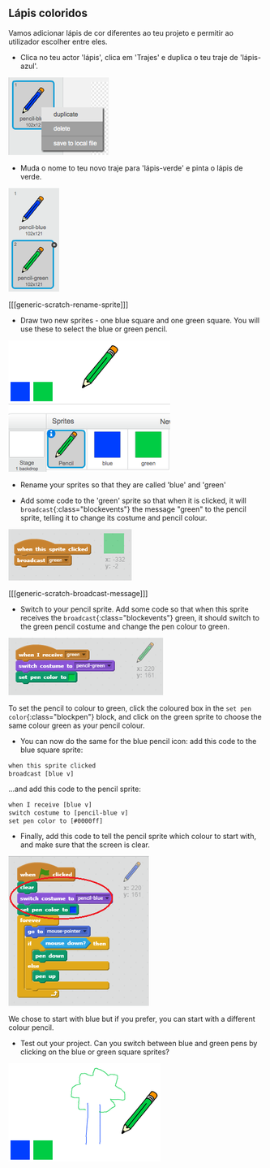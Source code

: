 ## Lápis coloridos

Vamos adicionar lápis de cor diferentes ao teu projeto e permitir ao utilizador escolher entre eles.

+ Clica no teu actor 'lápis', clica em 'Trajes' e duplica o teu traje de 'lápis-azul'.

![screenshot](images/paint-blue-duplicate.png)

+ Muda o nome to teu novo traje para 'lápis-verde' e pinta o lápis de verde.

![screenshot](images/paint-pencil-green.png)

[[[generic-scratch-rename-sprite]]]

+ Draw two new sprites - one blue square and one green square. You will use these to select the blue or green pencil.

![screenshot](images/paint-selectors.png)

+ Rename your sprites so that they are called 'blue' and 'green'

+ Add some code to the 'green' sprite so that when it is clicked, it will `broadcast`{:class="blockevents"} the message "green" to the pencil sprite, telling it to change its costume and pencil colour.

![Broadcast green](images/paint-broadcast-green.png)

[[[generic-scratch-broadcast-message]]]

+ Switch to your pencil sprite. Add some code so that when this sprite receives the `broadcast`{:class="blockevents"} green, it should switch to the green pencil costume and change the pen colour to green.

![Broadcast green](images/broadcast-green.png)

To set the pencil to colour to green, click the coloured box in the `set pen color`{:class="blockpen"} block, and click on the green sprite to choose the same colour green as your pencil colour.

+ You can now do the same for the blue pencil icon: add this code to the blue square sprite:

```blocks
when this sprite clicked
broadcast [blue v]
```

...and add this code to the pencil sprite:

```blocks
when I receive [blue v]
switch costume to [pencil-blue v]
set pen color to [#0000ff]
```

+ Finally, add this code to tell the pencil sprite which colour to start with, and make sure that the screen is clear.

![Start pencil](images/start-pencil.png)

We chose to start with blue but if you prefer, you can start with a different colour pencil.

+ Test out your project. Can you switch between blue and green pens by clicking on the blue or green square sprites?

![screenshot](images/paint-pens-test.png)